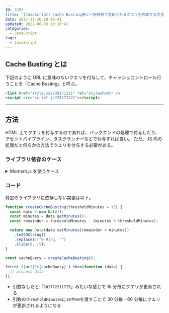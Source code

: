 ```yaml
---
ID: 3397
title: "[JavaScript] Cache Busting用に一定時間で更新されるクエリを作成する方法"
date: 2017-11-26 18:40:41
updated: 2022-08-03 10:10:41
categories:
  - JavaScript
tags:
  - JavaScript
---
```


## Cache Busting とは

下記のように URL に意味のないクエリを付与して、キャッシュコントロール行うことを「Cache Busting」と呼ぶ。

```html
<link href="style.css?20171221" rel="stylesheet" />
<script src="script.js?20171221"></script>
```

---

## 方法

HTML 上でクエリを付与するのであれば、バックエンドの処理で付与したり、アセットパイプライン、タスクランナーなどで付与すれば良い。
ただ、JS 内の処理だと何らかの方法でクエリを付与する必要がある。

### ライブラリ依存のケース

<details>
  <summary>Moment.js を使うケース</summary>

- [Moment.js | Home](https://momentjs.com/)

ライブラリを使用せずピュアな JS だけで実装は可能だが、日付を操作するのはたいへんなので Moment.js を利用したケース。

```js
function createCacheBusting(thresholdMinutes = 15) {
  const start = moment();
  const remainder = thresholdMinutes - (start.minute() % thresholdMinutes);

  return moment(start).add("minutes", remainder).format("YYYYMMDDHHmm");
}
```

</details>

### コード

特定のライブラリに依存しない実装は以下。

```js
function createCacheBusting(thresholdMinutes = 15) {
  const date = new Date();
  const minutes = date.getMinutes();
  const remainder = thresholdMinutes - (minutes % thresholdMinutes);

  return new Date(date.setMinutes(remainder + minutes))
    .toISOString()
    .replace(/[^0-9]/g, "")
    .slice(0, -5);
}
```

```js
const cacheQuery = createCacheBusting();

fetch(`${url}?${cacheQuery}`).then(function (data) {
  // process data
});
```

- 引数なしだと「`201712211715`」みたいな感じで 15 分毎にクエリが更新される
- 引数の`thresholdMinutes`に`30`や`60`を渡すことで 30 分毎・60 分毎にクエリが更新されるようになる
